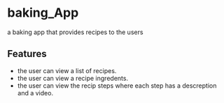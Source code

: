 # baking_App
a baking app that provides recipes to the users
## Features
- the user can view a list of recipes.
- the user can view a recipe ingredents.
- the user can view the recip steps where each step has a descreption and a video.
